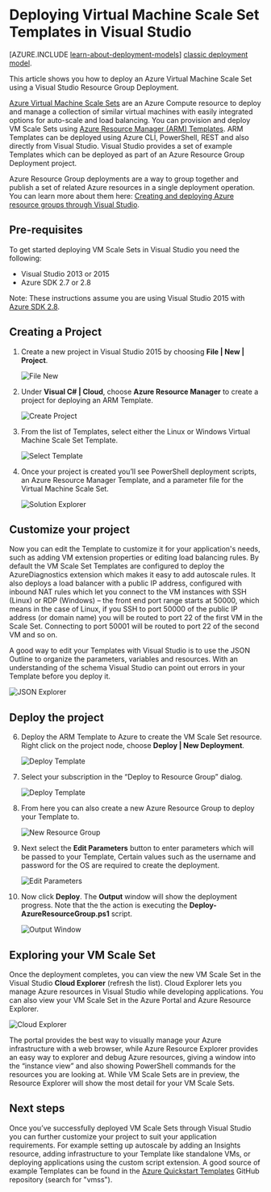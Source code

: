 <properties
	pageTitle="Deploying Virtual Machine Scale Set Templates in Visual Studio | Microsoft Azure"
	description="How to deploy Virtual Machine Scale Set using a Visual Studio Resource Group Deployment"
	services="virtual-machines"
	documentationCenter=""
	authors="gbowerman"
	manager="timlt"
	editor=""
	tags="azure-resource-manager"/>

<tags
	ms.service="virtual-machines"
	ms.workload="infrastructure-services"
	ms.tgt_pltfrm="na"
	ms.devlang="na"
	ms.topic="article"
	ms.date="12/11/2015"
	ms.author="guybo"/>

# Deploying Virtual Machine Scale Set Templates in Visual Studio
[AZURE.INCLUDE [learn-about-deployment-models](../../includes/learn-about-deployment-models-rm-include.md)] [classic deployment model](virtual-machines-create-windows-powershell-service-manager.md).

This article shows you how to deploy an Azure Virtual Machine Scale Set using a Visual Studio Resource Group Deployment.


[Azure Virtual Machine Scale Sets](azure.microsoft.com/blog/azure-vm-scale-sets-public-preview/) are an Azure Compute resource to deploy and manage a collection of similar virtual machines with easily integrated options for auto-scale and load balancing. You can provision and deploy VM Scale Sets using [Azure Resource Manager (ARM) Templates](https://github.com/Azure/azure-quickstart-templates). ARM Templates can be deployed using Azure CLI, PowerShell, REST and also directly from Visual Studio. Visual Studio provides a set of example Templates which can be deployed as part of an Azure Resource Group Deployment project.

Azure Resource Group deployments are a way to group together and publish a set of related Azure resources in a single deployment operation. You can learn more about them here: [Creating and deploying Azure resource groups through Visual Studio](../vs-azure-tools-resource-groups-deployment-projects-create-deploy/).

## Pre-requisites

To get started deploying VM Scale Sets in Visual Studio you need the following:

- Visual Studio 2013 or 2015
- Azure SDK 2.7 or 2.8

Note: These instructions assume you are using Visual Studio 2015 with [Azure SDK 2.8](https://azure.microsoft.com/blog/announcing-the-azure-sdk-2-8-for-net/).

## Creating a Project

1. Create a new project in Visual Studio 2015 by choosing **File | New | Project**.

	![File New][file_new]

2. Under **Visual C# | Cloud**, choose **Azure Resource Manager** to create a project for deploying an ARM Template.

	![Create Project][create_project]

3.  From the list of Templates, select either the Linux or Windows Virtual Machine Scale Set Template.

	![Select Template][select_Template]

4. Once your project is created you’ll see PowerShell deployment scripts, an Azure Resource Manager Template, and a parameter file for the Virtual Machine Scale Set.

	![Solution Explorer][solution_explorer]

## Customize your project

Now you can edit the Template to customize it for your application's needs, such as adding VM extension properties or editing load balancing rules. By default the VM Scale Set Templates are configured to deploy the AzureDiagnostics extension which makes it easy to add autoscale rules. It also deploys a load balancer with a public IP address, configured with inbound NAT rules which let you connect to the VM instances with SSH (Linux) or RDP (Windows) – the front end port range starts at 50000, which means in the case of Linux, if you SSH to port 50000 of the public IP address (or domain name) you will be routed to port 22 of the first VM in the Scale Set. Connecting to port 50001 will be routed to port 22 of the second VM and so on.

 A good way to edit your Templates with Visual Studio is to use the JSON Outline to organize the parameters, variables and resources. With an understanding of the schema Visual Studio can point out errors in your Template before you deploy it.

![JSON Explorer][json_explorer]

## Deploy the project

6. Deploy the ARM Template to Azure to create the VM Scale Set resource. Right click on the project node, choose **Deploy | New Deployment**.

	![Deploy Template][5deploy_Template]

7. Select your subscription in the “Deploy to Resource Group” dialog.

	![Deploy Template][6deploy_Template]

8. From here you can also create a new Azure Resource Group to deploy your Template to.

	![New Resource Group][new_resource]

9. Next select the **Edit Parameters** button to enter parameters which will be passed to your Template, Certain values such as the username and password for the OS are required to create the deployment.

	![Edit Parameters][edit_parameters]

10. Now click **Deploy**. The **Output** window will show the deployment progress. Note that the the action is executing the **Deploy-AzureResourceGroup.ps1** script.

	![Output Window][output_window]

## Exploring your VM Scale Set

Once the deployment completes, you can view the new VM Scale Set in the Visual Studio **Cloud Explorer** (refresh the list). Cloud Explorer lets you manage Azure resources in Visual Studio while developing applications. You can also view your VM Scale Set in the Azure Portal and Azure Resource Explorer.

![Cloud Explorer][cloud_explorer]

 The portal provides the best way to visually manage your Azure infrastructure with a web browser, while Azure Resource Explorer provides an easy way to explorer and debug Azure resources, giving a window into the “instance view” and also showing PowerShell commands for the resources you are looking at. While VM Scale Sets are in preview, the Resource Explorer will show the most detail for your VM Scale Sets.

## Next steps

Once you’ve successfully deployed VM Scale Sets through Visual Studio you can further customize your project to suit your application requirements. For example setting up autoscale by adding an Insights resource, adding infrastructure to your Template like standalone VMs, or deploying applications using the custom script extension. A good source of example Templates can be found in the [Azure Quickstart Templates](https://github.com/Azure/azure-quickstart-templates) GitHub repository (search for "vmss").

[file_new]: ./media/virtual-machines-vmss-vstemplates/1-FileNew.png
[create_project]: ./media/virtual-machines-vmss-vstemplates/2-CreateProject.png
[select_Template]: ./media/virtual-machines-vmss-vstemplates/3b-SelectTemplateLin.png
[solution_explorer]: ./media/virtual-machines-vmss-vstemplates/4-SolutionExplorer.png
[json_explorer]: ./media/virtual-machines-vmss-vstemplates/10-JsonExplorer.png
[5deploy_Template]: ./media/virtual-machines-vmss-vstemplates/5-DeployTemplate.png
[6deploy_Template]: ./media/virtual-machines-vmss-vstemplates/6-DeployTemplate.png
[new_resource]: ./media/virtual-machines-vmss-vstemplates/7-NewResourceGroup.png
[edit_parameters]: ./media/virtual-machines-vmss-vstemplates/8-EditParameter.png
[output_window]: ./media/virtual-machines-vmss-vstemplates/9-Output.png
[cloud_explorer]: ./media/virtual-machines-vmss-vstemplates/12-CloudExplorer.png
